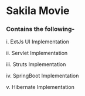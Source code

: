 # Sakila Movie

### Contains the following-

i. ExtJs UI Implementation

ii. Servlet Implementation

iii. Struts Implementation

iv. SpringBoot Implementation

v. Hibernate Implementation

